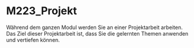 # M223_Projekt
Während dem ganzen Modul werden Sie an einer Projektarbeit arbeiten. Das Ziel dieser Projektarbeit ist, dass Sie die gelernten Themen anwenden und vertiefen können. 
